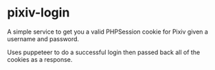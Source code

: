 # pixiv-login
A simple service to get you a valid PHPSession cookie for Pixiv given a username and password. 

Uses puppeteer to do a successful login then passed back all of the cookies as a response.
